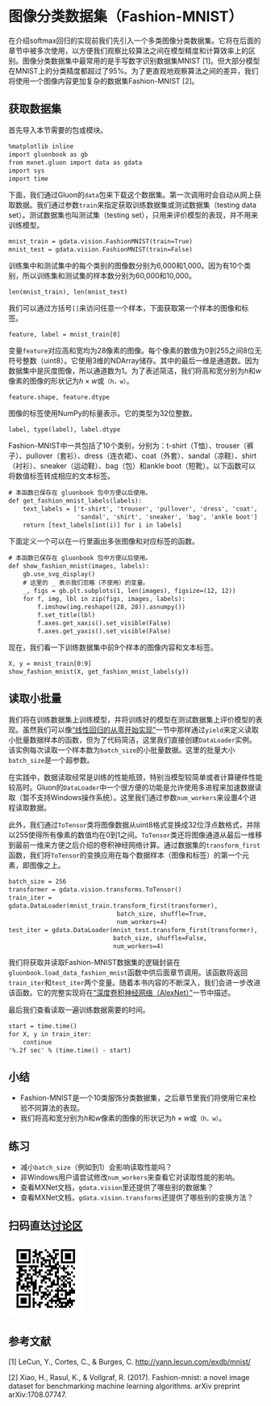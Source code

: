 # 图像分类数据集（Fashion-MNIST）

在介绍softmax回归的实现前我们先引入一个多类图像分类数据集。它将在后面的章节中被多次使用，以方便我们观察比较算法之间在模型精度和计算效率上的区别。图像分类数据集中最常用的是手写数字识别数据集MNIST [1]。但大部分模型在MNIST上的分类精度都超过了95%。为了更直观地观察算法之间的差异，我们将使用一个图像内容更加复杂的数据集Fashion-MNIST [2]。

## 获取数据集

首先导入本节需要的包或模块。

```{.python .input}
%matplotlib inline
import gluonbook as gb
from mxnet.gluon import data as gdata
import sys
import time
```

下面，我们通过Gluon的`data`包来下载这个数据集。第一次调用时会自动从网上获取数据。我们通过参数`train`来指定获取训练数据集或测试数据集（testing data set）。测试数据集也叫测试集（testing set），只用来评价模型的表现，并不用来训练模型。

```{.python .input  n=23}
mnist_train = gdata.vision.FashionMNIST(train=True)
mnist_test = gdata.vision.FashionMNIST(train=False)
```

训练集中和测试集中的每个类别的图像数分别为6,000和1,000。因为有10个类别，所以训练集和测试集的样本数分别为60,000和10,000。

```{.python .input}
len(mnist_train), len(mnist_test)
```

我们可以通过方括号`[]`来访问任意一个样本，下面获取第一个样本的图像和标签。

```{.python .input  n=24}
feature, label = mnist_train[0]
```

变量`feature`对应高和宽均为28像素的图像。每个像素的数值为0到255之间8位无符号整数（uint8）。它使用3维的NDArray储存。其中的最后一维是通道数。因为数据集中是灰度图像，所以通道数为1。为了表述简洁，我们将高和宽分别为$h$和$w$像素的图像的形状记为$h \times w$或`（h，w）`。

```{.python .input}
feature.shape, feature.dtype
```

图像的标签使用NumPy的标量表示。它的类型为32位整数。

```{.python .input}
label, type(label), label.dtype
```

Fashion-MNIST中一共包括了10个类别，分别为：t-shirt（T恤）、trouser（裤子）、pullover（套衫）、dress（连衣裙）、coat（外套）、sandal（凉鞋）、shirt（衬衫）、sneaker（运动鞋）、bag（包）和ankle boot（短靴）。以下函数可以将数值标签转成相应的文本标签。

```{.python .input  n=25}
# 本函数已保存在 gluonbook 包中方便以后使用。
def get_fashion_mnist_labels(labels):
    text_labels = ['t-shirt', 'trouser', 'pullover', 'dress', 'coat',
                   'sandal', 'shirt', 'sneaker', 'bag', 'ankle boot']
    return [text_labels[int(i)] for i in labels]
```

下面定义一个可以在一行里画出多张图像和对应标签的函数。

```{.python .input}
# 本函数已保存在 gluonbook 包中方便以后使用。
def show_fashion_mnist(images, labels):
    gb.use_svg_display()
    # 这里的 _ 表示我们忽略（不使用）的变量。
    _, figs = gb.plt.subplots(1, len(images), figsize=(12, 12))
    for f, img, lbl in zip(figs, images, labels):
        f.imshow(img.reshape((28, 28)).asnumpy())
        f.set_title(lbl)
        f.axes.get_xaxis().set_visible(False)
        f.axes.get_yaxis().set_visible(False)
```

现在，我们看一下训练数据集中前9个样本的图像内容和文本标签。

```{.python .input  n=27}
X, y = mnist_train[0:9]
show_fashion_mnist(X, get_fashion_mnist_labels(y))
```

## 读取小批量

我们将在训练数据集上训练模型，并将训练好的模型在测试数据集上评价模型的表现。虽然我们可以像[“线性回归的从零开始实现”](linear-regression-scratch.md)一节中那样通过`yield`来定义读取小批量数据样本的函数，但为了代码简洁，这里我们直接创建`DataLoader`实例。该实例每次读取一个样本数为`batch_size`的小批量数据。这里的批量大小`batch_size`是一个超参数。

在实践中，数据读取经常是训练的性能瓶颈，特别当模型较简单或者计算硬件性能较高时。Gluon的`DataLoader`中一个很方便的功能是允许使用多进程来加速数据读取（暂不支持Windows操作系统）。这里我们通过参数`num_workers`来设置4个进程读取数据。

此外，我们通过`ToTensor`类将图像数据从uint8格式变换成32位浮点数格式，并除以255使得所有像素的数值均在0到1之间。`ToTensor`类还将图像通道从最后一维移到最前一维来方便之后介绍的卷积神经网络计算。通过数据集的`transform_first`函数，我们将`ToTensor`的变换应用在每个数据样本（图像和标签）的第一个元素，即图像之上。

```{.python .input  n=28}
batch_size = 256
transformer = gdata.vision.transforms.ToTensor()
train_iter = gdata.DataLoader(mnist_train.transform_first(transformer),
                              batch_size, shuffle=True,
                              num_workers=4)
test_iter = gdata.DataLoader(mnist_test.transform_first(transformer),
                             batch_size, shuffle=False,
                             num_workers=4)
```

我们将获取并读取Fashion-MNIST数据集的逻辑封装在`gluonbook.load_data_fashion_mnist`函数中供后面章节调用。该函数将返回`train_iter`和`test_iter`两个变量。随着本书内容的不断深入，我们会进一步改进该函数。它的完整实现将在[“深度卷积神经网络（AlexNet）”](../chapter_convolutional-neural-networks/alexnet.md)一节中描述。

最后我们查看读取一遍训练数据需要的时间。

```{.python .input}
start = time.time()
for X, y in train_iter:
    continue
'%.2f sec' % (time.time() - start)
```

## 小结

* Fashion-MNIST是一个10类服饰分类数据集，之后章节里我们将使用它来检验不同算法的表现。
* 我们将高和宽分别为$h$和$w$像素的图像的形状记为$h \times w$或`（h，w）`。

## 练习

* 减小`batch_size`（例如到1）会影响读取性能吗？
* 非Windows用户请尝试修改`num_workers`来查看它对读取性能的影响。
* 查看MXNet文档，`gdata.vision`里还提供了哪些别的数据集？
* 查看MXNet文档，`gdata.vision.transforms`还提供了哪些别的变换方法？


## 扫码直达[讨论区](https://discuss.gluon.ai/t/topic/7760)

![](../img/qr_fashion-mnist.svg)


## 参考文献

[1] LeCun, Y., Cortes, C., & Burges, C. http://yann.lecun.com/exdb/mnist/

[2] Xiao, H., Rasul, K., & Vollgraf, R. (2017). Fashion-mnist: a novel image dataset for benchmarking machine learning algorithms. arXiv preprint arXiv:1708.07747.
